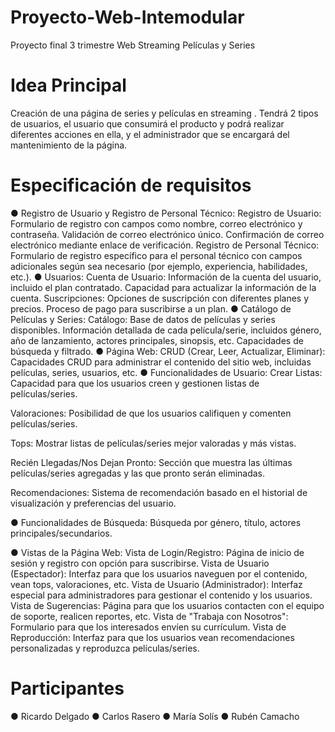 # Proyecto-Web-Intemodular
Proyecto final 3 trimestre Web Streaming Películas y Series

# Idea Principal
Creación de una página de series y películas en streaming .
Tendrá 2 tipos de usuarios, el usuario que consumirá el producto y podrá realizar diferentes
acciones en ella, y el administrador que se encargará del mantenimiento de la página.

# Especificación de requisitos
● Registro de Usuario y Registro de Personal Técnico:
Registro de Usuario:
Formulario de registro con campos como nombre, correo electrónico y contraseña.
Validación de correo electrónico único.
Confirmación de correo electrónico mediante enlace de verificación.
Registro de Personal Técnico:
Formulario de registro específico para el personal técnico con campos adicionales
según sea necesario (por ejemplo, experiencia, habilidades, etc.).
● Usuarios:
Cuenta de Usuario:
Información de la cuenta del usuario, incluido el plan contratado.
Capacidad para actualizar la información de la cuenta.
Suscripciones:
Opciones de suscripción con diferentes planes y precios.
Proceso de pago para suscribirse a un plan.
● Catálogo de Películas y Series:
Catálogo:
Base de datos de películas y series disponibles.
Información detallada de cada película/serie, incluidos género, año de lanzamiento,
actores principales, sinopsis, etc.
Capacidades de búsqueda y filtrado.
● Página Web:
CRUD (Crear, Leer, Actualizar, Eliminar):
Capacidades CRUD para administrar el contenido del sitio web, incluidas películas,
series, usuarios, etc.
● Funcionalidades de Usuario:
Crear Listas:
Capacidad para que los usuarios creen y gestionen listas de películas/series.

Valoraciones:
Posibilidad de que los usuarios califiquen y comenten películas/series.

Tops:
Mostrar listas de películas/series mejor valoradas y más vistas.

Recién Llegadas/Nos Dejan Pronto:
Sección que muestra las últimas películas/series agregadas y las que pronto serán
eliminadas.

Recomendaciones:
Sistema de recomendación basado en el historial de visualización y preferencias del
usuario.

● Funcionalidades de Búsqueda:
Búsqueda por género, título, actores principales/secundarios.

● Vistas de la Página Web:
Vista de Login/Registro:
Página de inicio de sesión y registro con opción para suscribirse.
Vista de Usuario (Espectador):
Interfaz para que los usuarios naveguen por el contenido, vean tops, valoraciones,
etc.
Vista de Usuario (Administrador):
Interfaz especial para administradores para gestionar el contenido y los usuarios.
Vista de Sugerencias:
Página para que los usuarios contacten con el equipo de soporte, realicen reportes,
etc.
Vista de "Trabaja con Nosotros":
Formulario para que los interesados envíen su currículum.
Vista de Reproducción:
Interfaz para que los usuarios vean recomendaciones personalizadas y reproduzca
películas/series.

# Participantes
● Ricardo Delgado
● Carlos Rasero
● María Solís
● Rubén Camacho
